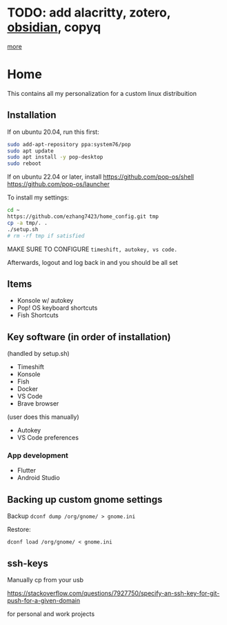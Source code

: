 # TODO: add alacritty, zotero, [obsidian](https://github.com/mgmeyers/obsidian-zotero-integration), copyq
[more](https://github.com/hans/obsidian-citation-plugin)
# Home

This contains all my personalization for a custom linux distribuition

## Installation

If on ubuntu 20.04, run this first:

```bash
sudo add-apt-repository ppa:system76/pop
sudo apt update
sudo apt install -y pop-desktop
sudo reboot
```

If on ubuntu 22.04 or later, install
https://github.com/pop-os/shell
https://github.com/pop-os/launcher



To install my settings:

```bash
cd ~
https://github.com/ezhang7423/home_config.git tmp
cp -a tmp/. .
./setup.sh
# rm -rf tmp if satisfied
```

MAKE SURE TO CONFIGURE `timeshift, autokey, vs code.`

Afterwards, logout and log back in and you should be all set

## Items

- Konsole w/ autokey
- Pop! OS keyboard shortcuts
- Fish Shortcuts

## Key software (in order of installation)

(handled by setup.sh)

- Timeshift
- Konsole
- Fish
- Docker
- VS Code
- Brave browser

(user does this manually)

- Autokey
- VS Code preferences

### App development

- Flutter
- Android Studio

## Backing up custom gnome settings

Backup
`dconf dump /org/gnome/ > gnome.ini`

Restore:

`dconf load /org/gnome/ < gnome.ini`

## ssh-keys

Manually cp from your usb

https://stackoverflow.com/questions/7927750/specify-an-ssh-key-for-git-push-for-a-given-domain

for personal and work projects
